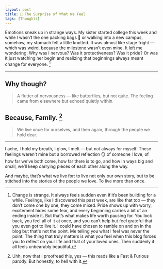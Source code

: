 ```yaml
---
layout: post
title: 💐 The Surprise of What We Feel
tags: [Thoughts]
---
```


Emotions sneak up in strange ways. My sister started college this week and while I wasn’t the one packing bags 🎒 or walking into a new campus, somehow, my stomach felt a little knotted. It was almost like stage fright — which was weird, because the milestone  wasn't even mine. It left me wondering: Why was I nervous? Was it protectiveness? Was it pride? Or was it just watching her begin and realizing that beginnings always meant change for everyone. [^1]

<hr class="dots">

## Why though?

> A flutter of nervousness — like butterflies, but not quite. The feeling came from elsewhere but echoed quietly within.

## Because, Family. [^2]

> We live once for ourselves, and then again, through the people we hold dear.

<hr class="dots">

I ache, I hold my breath, I glow, I melt — but not always for myself. These feelings weren't mine but a borrowed reflection 🪞 of someone I love, of how far we’ve both come, how far there is to go, and how in ways big and small, we’ll keep carrying pieces of each other along the way.

And maybe, that’s what we live for: to live not only our own story, but to be stitched into the stories of the people we love. To live more than once.

[^1]: Change is strange. It always feels sudden even if it’s been building for a while. Feelings, like I discovered this past week, are like that too — they don’t come one by one, they come mixed. Pride shows up with worry, excitement hides some fear, and every beginning carries a bit of an ending inside it. But that’s what makes life worth pausing for. You look back, you feel all of it at once, and you can’t help but feel grateful that you even got to live it. I could have chosen to ramble on and on in the blog but that's not the point. Me telling you what I feel was never the point. The thing that truly matters is what you feel when this blog forces you to reflect on your life and that of your loved ones. Then suddenly it all feels unbearably beautiful.

[^2]: Uhh, now that I proofread this, yes — this reads like a Fast & Furious parody. But honestly, to hell with it.
